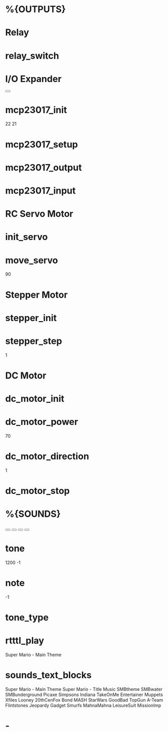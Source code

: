 # %{OUTPUTS}
<category name="%{OUTPUTS}">

# Relay
<category name="Relay">
<label text="Relay"></label>

# relay_switch
<block type="relay_switch">
  <value name="pin">
    <shadow type="pinout">
      <field name="PIN"></field>
    </shadow>
  </value>
</block>

# I/O Expander
<category name="I/O Expander">
<label text="I/O Expander"></label>
<label text="MCP23017"></label>
<button text="%{INSTALL_LIBRARY}: MCP23017" callbackKey="installPyLib"></button>
<label text="Library source: https://github.com/ShrimpingIt/micropython-mcp230xx/blob/master/mcp.py"></label>

# mcp23017_init
<block type="mcp23017_init">
  <value name="scl">
    <shadow type="math_number">
      <field name="NUM">22</field>
    </shadow>
  </value>
  <value name="sda">
    <shadow type="math_number">
     <field name="NUM">21</field>
    </shadow>
  </value>
</block>

# mcp23017_setup
<block type="mcp23017_setup"></block>

# mcp23017_output
<block type="mcp23017_output"></block>

# mcp23017_input
<block type="mcp23017_input"></block>

# RC Servo Motor
<category name="RC Servo Motor">
<label text="Hobby RC Servo Motor"></label>

# init_servo
<block type="init_servo">
  <value name="pin">
    <shadow type="pinout">
      <field name="PIN"></field>
    </shadow>
  </value>
</block>

# move_servo
<block type="move_servo">
  <value name="angle">
    <shadow type="math_number">
      <field name="NUM">90</field>
    </shadow>
  </value>
</block>

# Stepper Motor
<category name="Stepper Motor">
<label text="Stepper Motor"></label>

# stepper_init
<block type="stepper_init">
  <value name="p0">
    <shadow type="pinout">
      <field name="Pin0"></field>
    </shadow>
  </value>
  <value name="p1">
    <shadow type="pinout">
      <field name="Pin1"></field>
    </shadow>
  </value>
  <value name="p2">
    <shadow type="pinout">
      <field name="Pin2"></field>
    </shadow>
  </value>
  <value name="p3">
    <shadow type="pinout">
      <field name="Pin3"></field>
    </shadow>
  </value>
</block>

# stepper_step
<block type="stepper_step">
 <value name="steps">
    <shadow type="math_number">
      <field name="NUM">1</field>
    </shadow>
  </value>
</block>

# DC Motor
<category name="DC Motor">
<label text="DC Motor"></label>

# dc_motor_init
<block type="dc_motor_init">
  <value name="pwm">
    <shadow type="pinout">
      <field name="PWM"></field>
    </shadow>
  </value>
  <value name="dir1">
    <shadow type="pinout">
      <field name="Dir1"></field>
    </shadow>
  </value>
  <value name="dir2">
    <shadow type="pinout">
      <field name="Dir2"></field>
    </shadow>
  </value>
</block>

# dc_motor_power
<block type="dc_motor_power">
 <value name="power">
    <shadow type="math_number">
      <field name="NUM">70</field>
    </shadow>
  </value>
</block>

# dc_motor_direction
<block type="dc_motor_direction">
 <value name="dir">
    <shadow type="math_number">
      <field name="NUM">1</field>
    </shadow>
  </value>
</block>

# dc_motor_stop
<block type="dc_motor_stop"></block>

# %{SOUNDS}
<category name="%{SOUNDS}">
<label text="Sounds and RTTTL:"></label>
<label text="Ring Tone Text Transfer Language (RTTTL) "></label>
<button text="%{INSTALL_LIBRARY}: rtttl" callbackKey="installPyLib"></button>
<button text="%{INSTALL_LIBRARY}: songs" callbackKey="installPyLib"></button>
<button text="%{LOAD_EXAMPLE}: songs" callbackKey="loadExample"></button>
<button text="%{DOCUMENTATION_HOW}: sound" callbackKey="loadDoc"></button>

# tone
<block type="tone"> 
  <value name="pin">
    <shadow type="pinout">
      <field name="pin"></field>
    </shadow>
  </value>
 <value name="frequency">
    <shadow type="math_number">
      <field name="NUM">1200</field>
    </shadow>
  </value>
 <value name="duration">
    <shadow type="math_number">
      <field name="NUM">-1</field>
    </shadow>
  </value>
</block>

# note
<block type="note"> 
  <value name="pin">
    <shadow type="pinout">
      <field name="pin"></field>
    </shadow>
  </value>
  <value name="note">
    <shadow type="tone_type">
      <field name="note"></field>
    </shadow>
  </value>
 <value name="duration">
    <shadow type="math_number">
      <field name="NUM">-1</field>
    </shadow>
  </value>
</block>

# tone_type
<block type="tone_type"></block>

# rtttl_play
<block type="rtttl_play"> 
  <value name="pin">
    <shadow type="pinout">
      <field name="pin"></field>
    </shadow>
  </value>
  <value name="song">
    <shadow type="text">
      <field name="TEXT">Super Mario - Main Theme</field>
    </shadow>
  </value>
</block>

# sounds_text_blocks
<block type="text"> <field name="TEXT">Super Mario - Main Theme</field> </block>
<block type="text"> <field name="TEXT">Super Mario - Title Music</field> </block>
<block type="text"> <field name="TEXT">SMBtheme</field> </block>
<block type="text"> <field name="TEXT">SMBwater</field> </block>
<block type="text"> <field name="TEXT">SMBunderground</field> </block>
<block type="text"> <field name="TEXT">Picaxe</field> </block>
<block type="text"> <field name="TEXT">Simpsons</field> </block>
<block type="text"> <field name="TEXT">Indiana</field> </block>
<block type="text"> <field name="TEXT">TakeOnMe</field> </block>
<block type="text"> <field name="TEXT">Entertainer</field> </block>
<block type="text"> <field name="TEXT">Muppets</field> </block>
<block type="text"> <field name="TEXT">Xfiles</field> </block>
<block type="text"> <field name="TEXT">Looney</field> </block>
<block type="text"> <field name="TEXT">20thCenFox</field> </block>
<block type="text"> <field name="TEXT">Bond</field> </block>
<block type="text"> <field name="TEXT">MASH</field> </block>
<block type="text"> <field name="TEXT">StarWars</field> </block>
<block type="text"> <field name="TEXT">GoodBad</field> </block>
<block type="text"> <field name="TEXT">TopGun</field> </block>
<block type="text"> <field name="TEXT">A-Team</field> </block>
<block type="text"> <field name="TEXT">Flintstones</field> </block>
<block type="text"> <field name="TEXT">Jeopardy</field> </block>
<block type="text"> <field name="TEXT">Gadget</field> </block>
<block type="text"> <field name="TEXT">Smurfs</field> </block>
<block type="text"> <field name="TEXT">MahnaMahna</field> </block>
<block type="text"> <field name="TEXT">LeisureSuit</field> </block>
<block type="text"> <field name="TEXT">MissionImp</field> </block>

# -

